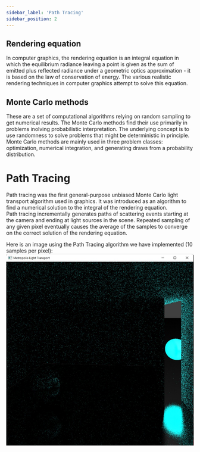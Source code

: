 ```yaml
---
sidebar_label: 'Path Tracing'
sidebar_position: 2
---
```

## Rendering equation
In computer graphics, the rendering equation is an integral equation in which the equilibrium radiance leaving a point is given as the sum of emitted plus reflected radiance under a geometric optics approximation - it is based on the law of conservation of energy. The various realistic rendering techniques in computer graphics attempt to solve this equation.

## Monte Carlo methods
These are a set of computational algorithms relying on random sampling to get numerical results. The Monte Carlo methods find their use primarily in problems inolving probabilistic interpretation. The underlying concept is to use randomness to solve problems that might be deterministic in principle. Monte Carlo methods are mainly used in three problem classes: optimization, numerical integration, and generating draws from a probability distribution.


# Path Tracing
Path tracing was the first general-purpose unbiased Monte Carlo light transport algorithm used in graphics. It was introduced as an algorithm to find a numerical solution to the integral of the rendering equation.  
Path tracing incrementally generates paths of scattering events starting at the camera and ending at light sources in the scene. Repeated sampling of any given pixel eventually causes the average of the samples to converge on the correct solution of the rendering equation.  
  
Here is an image using the Path Tracing algorithm we have implemented (10 samples per pixel):
![alt text for screen readers](./path_tracing_10_samples.jpeg "Path Tracing with 10 Samples")


